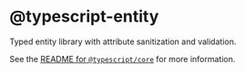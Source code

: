 # @typescript-entity

Typed entity library with attribute sanitization and validation.

See the [README for `@typescript/core`](https://github.com/apancutt/typescript-entity/blob/master/packages/%40typescript-entity/core/README.md) for more information.

